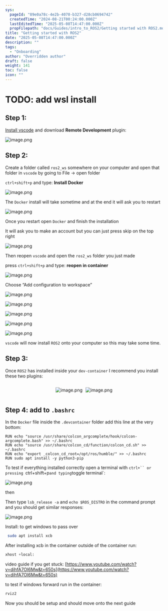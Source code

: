 ```yaml
---
sys:
  pageId: "89e0a78c-4e2b-4070-b327-d28cb0694742"
  createdTime: "2024-08-21T00:24:00.000Z"
  lastEditedTime: "2025-05-08T14:47:00.000Z"
  propFilepath: "docs/Guides/intro_to_ROS2/Getting started with ROS2.md"
title: "Getting started with ROS2"
date: "2025-05-08T14:47:00.000Z"
description: ""
tags:
  - "Onboarding"
author: "Overridden author"
draft: false
weight: 141
toc: false
icon: ""
---
```


# TODO: add wsl install

## Step 1:

[Install vscode](https://code.visualstudio.com/download) and download **Remote Development** plugin:

![image.png](https://prod-files-secure.s3.us-west-2.amazonaws.com/d518164a-d88e-44d1-a4ee-3adb3bd8bce0/efb52993-1881-4a40-b95e-6f020334f022/image.png?X-Amz-Algorithm=AWS4-HMAC-SHA256&X-Amz-Content-Sha256=UNSIGNED-PAYLOAD&X-Amz-Credential=ASIAZI2LB4667R6LDLIQ%2F20250509%2Fus-west-2%2Fs3%2Faws4_request&X-Amz-Date=20250509T190250Z&X-Amz-Expires=3600&X-Amz-Security-Token=IQoJb3JpZ2luX2VjEOn%2F%2F%2F%2F%2F%2F%2F%2F%2F%2FwEaCXVzLXdlc3QtMiJHMEUCIQCZXb3SZppnph2cYfff49UjzMcwMn0hLXivcvpNysgr7AIgePIWtW8bXmmnl4Evl23%2BRd099zSDBX00be%2FL6Ao%2FNe0qiAQIkv%2F%2F%2F%2F%2F%2F%2F%2F%2F%2FARAAGgw2Mzc0MjMxODM4MDUiDFP7wrFS49lp0BDg8ircA%2BONdrdcOoHstzeNB0mqtyhoaboLDFWFk%2FalMFyBxBXh7sJsekYmyFi7RykFizCmKgIFRKxyS3EOXGJ0y5VTDXzMLFHcs7Z8xTOcq3pneMzvd1kOyYkjjIM7aD5uwqmQYytkI2B40%2Fz5T8Gto7L80JVpRJCaos%2BMm%2Fxfq%2F43qqsjE%2BlXGyHZU6nQ8a7zFKkPUk1w6CVSMmHc7QJvuzcxL6hcMsXbrbwI2Ohv6lgpRzSe9NCzGpu%2BOyiBMJ6WHAjAMpM2elrEmG8%2BKWhTrBqoKEgO177Atgi9n6dpaCxnkGCsZfQwisWDHyfOjHGBe4xYOLsHxHzurVhenugJgfQCbdDMCfmCkqxtMxfRWSX9W5xeJkw%2Bl8Ch0ikSZe5TR2dVuRzWqUgjHmMoNchMMbNpJZZleABJsAYUEhlEayFCFuD%2F8HX8QW7OMc%2B%2BjX0p3vqNTqzDb2cQF5rPeI%2FRhaFrhi5PObFtUj%2FOpW49mDOYmcT2AHWt8uqn2cg8Gt8o5GJeaxxnRvf356PYp0Euwg1LVkmjKe%2Fl2Rx0U%2F37r96TCrQQleLUnADB9uPLXB%2FQScK0vKfRIMreayZ6FluKbaZCo5Wnxo1hweZ2RW6tFPeoTGT3qzFEW%2FNZkuB9K1gdMP7v%2BMAGOqUBgoqmXtjm2CdnGKrgyUrDnTN66hktNxs96bweGgo9b2%2FHrekNjO8kEOeSvv2XxvXUqodMoI%2BF1W0lC4KykSvsTIMNDQZa%2BtleBGx2vungBdT%2FJde1GBdzQ1V6X5CoCXJg8AfsV98YB5IVhFOj73hpcDxR%2FMmoihiBhjluftr5NXn7HdG5hq7nLscCt0DO6pQ8ziq1NvoBZXE2tokHvDy7JggKElte&X-Amz-Signature=0fad6e62004d755b61eea65c930e0866976c3c817c38616a9ee0df4b3c5cd2e6&X-Amz-SignedHeaders=host&x-id=GetObject)

## Step 2:

Create a folder called `ros2_ws` somewhere on your computer and open that folder in `vscode` by going to File → open folder 

`ctrl+shift+p` and type: **Install Docker**

![image.png](https://prod-files-secure.s3.us-west-2.amazonaws.com/d518164a-d88e-44d1-a4ee-3adb3bd8bce0/2269dc0e-1cd5-47ff-bceb-c04ad9b2eab0/image.png?X-Amz-Algorithm=AWS4-HMAC-SHA256&X-Amz-Content-Sha256=UNSIGNED-PAYLOAD&X-Amz-Credential=ASIAZI2LB4667R6LDLIQ%2F20250509%2Fus-west-2%2Fs3%2Faws4_request&X-Amz-Date=20250509T190250Z&X-Amz-Expires=3600&X-Amz-Security-Token=IQoJb3JpZ2luX2VjEOn%2F%2F%2F%2F%2F%2F%2F%2F%2F%2FwEaCXVzLXdlc3QtMiJHMEUCIQCZXb3SZppnph2cYfff49UjzMcwMn0hLXivcvpNysgr7AIgePIWtW8bXmmnl4Evl23%2BRd099zSDBX00be%2FL6Ao%2FNe0qiAQIkv%2F%2F%2F%2F%2F%2F%2F%2F%2F%2FARAAGgw2Mzc0MjMxODM4MDUiDFP7wrFS49lp0BDg8ircA%2BONdrdcOoHstzeNB0mqtyhoaboLDFWFk%2FalMFyBxBXh7sJsekYmyFi7RykFizCmKgIFRKxyS3EOXGJ0y5VTDXzMLFHcs7Z8xTOcq3pneMzvd1kOyYkjjIM7aD5uwqmQYytkI2B40%2Fz5T8Gto7L80JVpRJCaos%2BMm%2Fxfq%2F43qqsjE%2BlXGyHZU6nQ8a7zFKkPUk1w6CVSMmHc7QJvuzcxL6hcMsXbrbwI2Ohv6lgpRzSe9NCzGpu%2BOyiBMJ6WHAjAMpM2elrEmG8%2BKWhTrBqoKEgO177Atgi9n6dpaCxnkGCsZfQwisWDHyfOjHGBe4xYOLsHxHzurVhenugJgfQCbdDMCfmCkqxtMxfRWSX9W5xeJkw%2Bl8Ch0ikSZe5TR2dVuRzWqUgjHmMoNchMMbNpJZZleABJsAYUEhlEayFCFuD%2F8HX8QW7OMc%2B%2BjX0p3vqNTqzDb2cQF5rPeI%2FRhaFrhi5PObFtUj%2FOpW49mDOYmcT2AHWt8uqn2cg8Gt8o5GJeaxxnRvf356PYp0Euwg1LVkmjKe%2Fl2Rx0U%2F37r96TCrQQleLUnADB9uPLXB%2FQScK0vKfRIMreayZ6FluKbaZCo5Wnxo1hweZ2RW6tFPeoTGT3qzFEW%2FNZkuB9K1gdMP7v%2BMAGOqUBgoqmXtjm2CdnGKrgyUrDnTN66hktNxs96bweGgo9b2%2FHrekNjO8kEOeSvv2XxvXUqodMoI%2BF1W0lC4KykSvsTIMNDQZa%2BtleBGx2vungBdT%2FJde1GBdzQ1V6X5CoCXJg8AfsV98YB5IVhFOj73hpcDxR%2FMmoihiBhjluftr5NXn7HdG5hq7nLscCt0DO6pQ8ziq1NvoBZXE2tokHvDy7JggKElte&X-Amz-Signature=c1f2fd46eb41bb5a42533c377921357c187e7078ee3284d6559ff6487d115c8e&X-Amz-SignedHeaders=host&x-id=GetObject)

The `Docker` install will take sometime and at the end it will ask you to restart

![image.png](https://prod-files-secure.s3.us-west-2.amazonaws.com/d518164a-d88e-44d1-a4ee-3adb3bd8bce0/ed233f78-be33-4b1f-b89c-9c346c0e961e/image.png?X-Amz-Algorithm=AWS4-HMAC-SHA256&X-Amz-Content-Sha256=UNSIGNED-PAYLOAD&X-Amz-Credential=ASIAZI2LB4667R6LDLIQ%2F20250509%2Fus-west-2%2Fs3%2Faws4_request&X-Amz-Date=20250509T190250Z&X-Amz-Expires=3600&X-Amz-Security-Token=IQoJb3JpZ2luX2VjEOn%2F%2F%2F%2F%2F%2F%2F%2F%2F%2FwEaCXVzLXdlc3QtMiJHMEUCIQCZXb3SZppnph2cYfff49UjzMcwMn0hLXivcvpNysgr7AIgePIWtW8bXmmnl4Evl23%2BRd099zSDBX00be%2FL6Ao%2FNe0qiAQIkv%2F%2F%2F%2F%2F%2F%2F%2F%2F%2FARAAGgw2Mzc0MjMxODM4MDUiDFP7wrFS49lp0BDg8ircA%2BONdrdcOoHstzeNB0mqtyhoaboLDFWFk%2FalMFyBxBXh7sJsekYmyFi7RykFizCmKgIFRKxyS3EOXGJ0y5VTDXzMLFHcs7Z8xTOcq3pneMzvd1kOyYkjjIM7aD5uwqmQYytkI2B40%2Fz5T8Gto7L80JVpRJCaos%2BMm%2Fxfq%2F43qqsjE%2BlXGyHZU6nQ8a7zFKkPUk1w6CVSMmHc7QJvuzcxL6hcMsXbrbwI2Ohv6lgpRzSe9NCzGpu%2BOyiBMJ6WHAjAMpM2elrEmG8%2BKWhTrBqoKEgO177Atgi9n6dpaCxnkGCsZfQwisWDHyfOjHGBe4xYOLsHxHzurVhenugJgfQCbdDMCfmCkqxtMxfRWSX9W5xeJkw%2Bl8Ch0ikSZe5TR2dVuRzWqUgjHmMoNchMMbNpJZZleABJsAYUEhlEayFCFuD%2F8HX8QW7OMc%2B%2BjX0p3vqNTqzDb2cQF5rPeI%2FRhaFrhi5PObFtUj%2FOpW49mDOYmcT2AHWt8uqn2cg8Gt8o5GJeaxxnRvf356PYp0Euwg1LVkmjKe%2Fl2Rx0U%2F37r96TCrQQleLUnADB9uPLXB%2FQScK0vKfRIMreayZ6FluKbaZCo5Wnxo1hweZ2RW6tFPeoTGT3qzFEW%2FNZkuB9K1gdMP7v%2BMAGOqUBgoqmXtjm2CdnGKrgyUrDnTN66hktNxs96bweGgo9b2%2FHrekNjO8kEOeSvv2XxvXUqodMoI%2BF1W0lC4KykSvsTIMNDQZa%2BtleBGx2vungBdT%2FJde1GBdzQ1V6X5CoCXJg8AfsV98YB5IVhFOj73hpcDxR%2FMmoihiBhjluftr5NXn7HdG5hq7nLscCt0DO6pQ8ziq1NvoBZXE2tokHvDy7JggKElte&X-Amz-Signature=a6e31d74951f85316735099fb16feb73192c737e82790cec83a8b66ec4c7372f&X-Amz-SignedHeaders=host&x-id=GetObject)

Once you restart open `Docker` and finish the installation

It will ask you to make an account but you can just press skip on the top right

![image.png](https://prod-files-secure.s3.us-west-2.amazonaws.com/d518164a-d88e-44d1-a4ee-3adb3bd8bce0/21010ad9-1659-4fd9-9f59-9932a09b2a3d/image.png?X-Amz-Algorithm=AWS4-HMAC-SHA256&X-Amz-Content-Sha256=UNSIGNED-PAYLOAD&X-Amz-Credential=ASIAZI2LB4667R6LDLIQ%2F20250509%2Fus-west-2%2Fs3%2Faws4_request&X-Amz-Date=20250509T190250Z&X-Amz-Expires=3600&X-Amz-Security-Token=IQoJb3JpZ2luX2VjEOn%2F%2F%2F%2F%2F%2F%2F%2F%2F%2FwEaCXVzLXdlc3QtMiJHMEUCIQCZXb3SZppnph2cYfff49UjzMcwMn0hLXivcvpNysgr7AIgePIWtW8bXmmnl4Evl23%2BRd099zSDBX00be%2FL6Ao%2FNe0qiAQIkv%2F%2F%2F%2F%2F%2F%2F%2F%2F%2FARAAGgw2Mzc0MjMxODM4MDUiDFP7wrFS49lp0BDg8ircA%2BONdrdcOoHstzeNB0mqtyhoaboLDFWFk%2FalMFyBxBXh7sJsekYmyFi7RykFizCmKgIFRKxyS3EOXGJ0y5VTDXzMLFHcs7Z8xTOcq3pneMzvd1kOyYkjjIM7aD5uwqmQYytkI2B40%2Fz5T8Gto7L80JVpRJCaos%2BMm%2Fxfq%2F43qqsjE%2BlXGyHZU6nQ8a7zFKkPUk1w6CVSMmHc7QJvuzcxL6hcMsXbrbwI2Ohv6lgpRzSe9NCzGpu%2BOyiBMJ6WHAjAMpM2elrEmG8%2BKWhTrBqoKEgO177Atgi9n6dpaCxnkGCsZfQwisWDHyfOjHGBe4xYOLsHxHzurVhenugJgfQCbdDMCfmCkqxtMxfRWSX9W5xeJkw%2Bl8Ch0ikSZe5TR2dVuRzWqUgjHmMoNchMMbNpJZZleABJsAYUEhlEayFCFuD%2F8HX8QW7OMc%2B%2BjX0p3vqNTqzDb2cQF5rPeI%2FRhaFrhi5PObFtUj%2FOpW49mDOYmcT2AHWt8uqn2cg8Gt8o5GJeaxxnRvf356PYp0Euwg1LVkmjKe%2Fl2Rx0U%2F37r96TCrQQleLUnADB9uPLXB%2FQScK0vKfRIMreayZ6FluKbaZCo5Wnxo1hweZ2RW6tFPeoTGT3qzFEW%2FNZkuB9K1gdMP7v%2BMAGOqUBgoqmXtjm2CdnGKrgyUrDnTN66hktNxs96bweGgo9b2%2FHrekNjO8kEOeSvv2XxvXUqodMoI%2BF1W0lC4KykSvsTIMNDQZa%2BtleBGx2vungBdT%2FJde1GBdzQ1V6X5CoCXJg8AfsV98YB5IVhFOj73hpcDxR%2FMmoihiBhjluftr5NXn7HdG5hq7nLscCt0DO6pQ8ziq1NvoBZXE2tokHvDy7JggKElte&X-Amz-Signature=d0fad9616e3b5210fed3a7e76642e9954a4cd0b4e72b781a07d31938e0e346a9&X-Amz-SignedHeaders=host&x-id=GetObject)

Then reopen `vscode` and open the `ros2_ws` folder you just made

press `ctrl+shift+p` and type: **reopen in container**

![image.png](https://prod-files-secure.s3.us-west-2.amazonaws.com/d518164a-d88e-44d1-a4ee-3adb3bd8bce0/4e93b8c2-41ad-488c-8095-c74205196118/image.png?X-Amz-Algorithm=AWS4-HMAC-SHA256&X-Amz-Content-Sha256=UNSIGNED-PAYLOAD&X-Amz-Credential=ASIAZI2LB4667R6LDLIQ%2F20250509%2Fus-west-2%2Fs3%2Faws4_request&X-Amz-Date=20250509T190250Z&X-Amz-Expires=3600&X-Amz-Security-Token=IQoJb3JpZ2luX2VjEOn%2F%2F%2F%2F%2F%2F%2F%2F%2F%2FwEaCXVzLXdlc3QtMiJHMEUCIQCZXb3SZppnph2cYfff49UjzMcwMn0hLXivcvpNysgr7AIgePIWtW8bXmmnl4Evl23%2BRd099zSDBX00be%2FL6Ao%2FNe0qiAQIkv%2F%2F%2F%2F%2F%2F%2F%2F%2F%2FARAAGgw2Mzc0MjMxODM4MDUiDFP7wrFS49lp0BDg8ircA%2BONdrdcOoHstzeNB0mqtyhoaboLDFWFk%2FalMFyBxBXh7sJsekYmyFi7RykFizCmKgIFRKxyS3EOXGJ0y5VTDXzMLFHcs7Z8xTOcq3pneMzvd1kOyYkjjIM7aD5uwqmQYytkI2B40%2Fz5T8Gto7L80JVpRJCaos%2BMm%2Fxfq%2F43qqsjE%2BlXGyHZU6nQ8a7zFKkPUk1w6CVSMmHc7QJvuzcxL6hcMsXbrbwI2Ohv6lgpRzSe9NCzGpu%2BOyiBMJ6WHAjAMpM2elrEmG8%2BKWhTrBqoKEgO177Atgi9n6dpaCxnkGCsZfQwisWDHyfOjHGBe4xYOLsHxHzurVhenugJgfQCbdDMCfmCkqxtMxfRWSX9W5xeJkw%2Bl8Ch0ikSZe5TR2dVuRzWqUgjHmMoNchMMbNpJZZleABJsAYUEhlEayFCFuD%2F8HX8QW7OMc%2B%2BjX0p3vqNTqzDb2cQF5rPeI%2FRhaFrhi5PObFtUj%2FOpW49mDOYmcT2AHWt8uqn2cg8Gt8o5GJeaxxnRvf356PYp0Euwg1LVkmjKe%2Fl2Rx0U%2F37r96TCrQQleLUnADB9uPLXB%2FQScK0vKfRIMreayZ6FluKbaZCo5Wnxo1hweZ2RW6tFPeoTGT3qzFEW%2FNZkuB9K1gdMP7v%2BMAGOqUBgoqmXtjm2CdnGKrgyUrDnTN66hktNxs96bweGgo9b2%2FHrekNjO8kEOeSvv2XxvXUqodMoI%2BF1W0lC4KykSvsTIMNDQZa%2BtleBGx2vungBdT%2FJde1GBdzQ1V6X5CoCXJg8AfsV98YB5IVhFOj73hpcDxR%2FMmoihiBhjluftr5NXn7HdG5hq7nLscCt0DO6pQ8ziq1NvoBZXE2tokHvDy7JggKElte&X-Amz-Signature=f39b7326c98b77e108715b7143f337e228bd9a05efeab71b4910ff136c56625b&X-Amz-SignedHeaders=host&x-id=GetObject)

Choose “Add configuration to workspace”

![image.png](https://prod-files-secure.s3.us-west-2.amazonaws.com/d518164a-d88e-44d1-a4ee-3adb3bd8bce0/9560b282-5060-4989-ba37-97e7b2c22476/image.png?X-Amz-Algorithm=AWS4-HMAC-SHA256&X-Amz-Content-Sha256=UNSIGNED-PAYLOAD&X-Amz-Credential=ASIAZI2LB4667R6LDLIQ%2F20250509%2Fus-west-2%2Fs3%2Faws4_request&X-Amz-Date=20250509T190250Z&X-Amz-Expires=3600&X-Amz-Security-Token=IQoJb3JpZ2luX2VjEOn%2F%2F%2F%2F%2F%2F%2F%2F%2F%2FwEaCXVzLXdlc3QtMiJHMEUCIQCZXb3SZppnph2cYfff49UjzMcwMn0hLXivcvpNysgr7AIgePIWtW8bXmmnl4Evl23%2BRd099zSDBX00be%2FL6Ao%2FNe0qiAQIkv%2F%2F%2F%2F%2F%2F%2F%2F%2F%2FARAAGgw2Mzc0MjMxODM4MDUiDFP7wrFS49lp0BDg8ircA%2BONdrdcOoHstzeNB0mqtyhoaboLDFWFk%2FalMFyBxBXh7sJsekYmyFi7RykFizCmKgIFRKxyS3EOXGJ0y5VTDXzMLFHcs7Z8xTOcq3pneMzvd1kOyYkjjIM7aD5uwqmQYytkI2B40%2Fz5T8Gto7L80JVpRJCaos%2BMm%2Fxfq%2F43qqsjE%2BlXGyHZU6nQ8a7zFKkPUk1w6CVSMmHc7QJvuzcxL6hcMsXbrbwI2Ohv6lgpRzSe9NCzGpu%2BOyiBMJ6WHAjAMpM2elrEmG8%2BKWhTrBqoKEgO177Atgi9n6dpaCxnkGCsZfQwisWDHyfOjHGBe4xYOLsHxHzurVhenugJgfQCbdDMCfmCkqxtMxfRWSX9W5xeJkw%2Bl8Ch0ikSZe5TR2dVuRzWqUgjHmMoNchMMbNpJZZleABJsAYUEhlEayFCFuD%2F8HX8QW7OMc%2B%2BjX0p3vqNTqzDb2cQF5rPeI%2FRhaFrhi5PObFtUj%2FOpW49mDOYmcT2AHWt8uqn2cg8Gt8o5GJeaxxnRvf356PYp0Euwg1LVkmjKe%2Fl2Rx0U%2F37r96TCrQQleLUnADB9uPLXB%2FQScK0vKfRIMreayZ6FluKbaZCo5Wnxo1hweZ2RW6tFPeoTGT3qzFEW%2FNZkuB9K1gdMP7v%2BMAGOqUBgoqmXtjm2CdnGKrgyUrDnTN66hktNxs96bweGgo9b2%2FHrekNjO8kEOeSvv2XxvXUqodMoI%2BF1W0lC4KykSvsTIMNDQZa%2BtleBGx2vungBdT%2FJde1GBdzQ1V6X5CoCXJg8AfsV98YB5IVhFOj73hpcDxR%2FMmoihiBhjluftr5NXn7HdG5hq7nLscCt0DO6pQ8ziq1NvoBZXE2tokHvDy7JggKElte&X-Amz-Signature=d0c030063438e9641f001cfc5cbfa8e8d90de670a619a3d308f9043c49b39332&X-Amz-SignedHeaders=host&x-id=GetObject)

![image.png](https://prod-files-secure.s3.us-west-2.amazonaws.com/d518164a-d88e-44d1-a4ee-3adb3bd8bce0/2ee63f81-886b-48e8-a553-dc6e5eac99e4/image.png?X-Amz-Algorithm=AWS4-HMAC-SHA256&X-Amz-Content-Sha256=UNSIGNED-PAYLOAD&X-Amz-Credential=ASIAZI2LB4667R6LDLIQ%2F20250509%2Fus-west-2%2Fs3%2Faws4_request&X-Amz-Date=20250509T190250Z&X-Amz-Expires=3600&X-Amz-Security-Token=IQoJb3JpZ2luX2VjEOn%2F%2F%2F%2F%2F%2F%2F%2F%2F%2FwEaCXVzLXdlc3QtMiJHMEUCIQCZXb3SZppnph2cYfff49UjzMcwMn0hLXivcvpNysgr7AIgePIWtW8bXmmnl4Evl23%2BRd099zSDBX00be%2FL6Ao%2FNe0qiAQIkv%2F%2F%2F%2F%2F%2F%2F%2F%2F%2FARAAGgw2Mzc0MjMxODM4MDUiDFP7wrFS49lp0BDg8ircA%2BONdrdcOoHstzeNB0mqtyhoaboLDFWFk%2FalMFyBxBXh7sJsekYmyFi7RykFizCmKgIFRKxyS3EOXGJ0y5VTDXzMLFHcs7Z8xTOcq3pneMzvd1kOyYkjjIM7aD5uwqmQYytkI2B40%2Fz5T8Gto7L80JVpRJCaos%2BMm%2Fxfq%2F43qqsjE%2BlXGyHZU6nQ8a7zFKkPUk1w6CVSMmHc7QJvuzcxL6hcMsXbrbwI2Ohv6lgpRzSe9NCzGpu%2BOyiBMJ6WHAjAMpM2elrEmG8%2BKWhTrBqoKEgO177Atgi9n6dpaCxnkGCsZfQwisWDHyfOjHGBe4xYOLsHxHzurVhenugJgfQCbdDMCfmCkqxtMxfRWSX9W5xeJkw%2Bl8Ch0ikSZe5TR2dVuRzWqUgjHmMoNchMMbNpJZZleABJsAYUEhlEayFCFuD%2F8HX8QW7OMc%2B%2BjX0p3vqNTqzDb2cQF5rPeI%2FRhaFrhi5PObFtUj%2FOpW49mDOYmcT2AHWt8uqn2cg8Gt8o5GJeaxxnRvf356PYp0Euwg1LVkmjKe%2Fl2Rx0U%2F37r96TCrQQleLUnADB9uPLXB%2FQScK0vKfRIMreayZ6FluKbaZCo5Wnxo1hweZ2RW6tFPeoTGT3qzFEW%2FNZkuB9K1gdMP7v%2BMAGOqUBgoqmXtjm2CdnGKrgyUrDnTN66hktNxs96bweGgo9b2%2FHrekNjO8kEOeSvv2XxvXUqodMoI%2BF1W0lC4KykSvsTIMNDQZa%2BtleBGx2vungBdT%2FJde1GBdzQ1V6X5CoCXJg8AfsV98YB5IVhFOj73hpcDxR%2FMmoihiBhjluftr5NXn7HdG5hq7nLscCt0DO6pQ8ziq1NvoBZXE2tokHvDy7JggKElte&X-Amz-Signature=02ee43147a0334da57cda6cdc885284ac3b78d26eccf9c2daeda70431493e666&X-Amz-SignedHeaders=host&x-id=GetObject)

![image.png](https://prod-files-secure.s3.us-west-2.amazonaws.com/d518164a-d88e-44d1-a4ee-3adb3bd8bce0/ae1580b2-b048-407e-aed9-b584224a7a04/image.png?X-Amz-Algorithm=AWS4-HMAC-SHA256&X-Amz-Content-Sha256=UNSIGNED-PAYLOAD&X-Amz-Credential=ASIAZI2LB4667R6LDLIQ%2F20250509%2Fus-west-2%2Fs3%2Faws4_request&X-Amz-Date=20250509T190250Z&X-Amz-Expires=3600&X-Amz-Security-Token=IQoJb3JpZ2luX2VjEOn%2F%2F%2F%2F%2F%2F%2F%2F%2F%2FwEaCXVzLXdlc3QtMiJHMEUCIQCZXb3SZppnph2cYfff49UjzMcwMn0hLXivcvpNysgr7AIgePIWtW8bXmmnl4Evl23%2BRd099zSDBX00be%2FL6Ao%2FNe0qiAQIkv%2F%2F%2F%2F%2F%2F%2F%2F%2F%2FARAAGgw2Mzc0MjMxODM4MDUiDFP7wrFS49lp0BDg8ircA%2BONdrdcOoHstzeNB0mqtyhoaboLDFWFk%2FalMFyBxBXh7sJsekYmyFi7RykFizCmKgIFRKxyS3EOXGJ0y5VTDXzMLFHcs7Z8xTOcq3pneMzvd1kOyYkjjIM7aD5uwqmQYytkI2B40%2Fz5T8Gto7L80JVpRJCaos%2BMm%2Fxfq%2F43qqsjE%2BlXGyHZU6nQ8a7zFKkPUk1w6CVSMmHc7QJvuzcxL6hcMsXbrbwI2Ohv6lgpRzSe9NCzGpu%2BOyiBMJ6WHAjAMpM2elrEmG8%2BKWhTrBqoKEgO177Atgi9n6dpaCxnkGCsZfQwisWDHyfOjHGBe4xYOLsHxHzurVhenugJgfQCbdDMCfmCkqxtMxfRWSX9W5xeJkw%2Bl8Ch0ikSZe5TR2dVuRzWqUgjHmMoNchMMbNpJZZleABJsAYUEhlEayFCFuD%2F8HX8QW7OMc%2B%2BjX0p3vqNTqzDb2cQF5rPeI%2FRhaFrhi5PObFtUj%2FOpW49mDOYmcT2AHWt8uqn2cg8Gt8o5GJeaxxnRvf356PYp0Euwg1LVkmjKe%2Fl2Rx0U%2F37r96TCrQQleLUnADB9uPLXB%2FQScK0vKfRIMreayZ6FluKbaZCo5Wnxo1hweZ2RW6tFPeoTGT3qzFEW%2FNZkuB9K1gdMP7v%2BMAGOqUBgoqmXtjm2CdnGKrgyUrDnTN66hktNxs96bweGgo9b2%2FHrekNjO8kEOeSvv2XxvXUqodMoI%2BF1W0lC4KykSvsTIMNDQZa%2BtleBGx2vungBdT%2FJde1GBdzQ1V6X5CoCXJg8AfsV98YB5IVhFOj73hpcDxR%2FMmoihiBhjluftr5NXn7HdG5hq7nLscCt0DO6pQ8ziq1NvoBZXE2tokHvDy7JggKElte&X-Amz-Signature=9945b774f5cf2beea50e395bfe3309a41d8b8c2cca96c2e823425277df3506c8&X-Amz-SignedHeaders=host&x-id=GetObject)

![image.png](https://prod-files-secure.s3.us-west-2.amazonaws.com/d518164a-d88e-44d1-a4ee-3adb3bd8bce0/53255b28-f75e-430f-b9e3-c0ac8577e42b/image.png?X-Amz-Algorithm=AWS4-HMAC-SHA256&X-Amz-Content-Sha256=UNSIGNED-PAYLOAD&X-Amz-Credential=ASIAZI2LB4667R6LDLIQ%2F20250509%2Fus-west-2%2Fs3%2Faws4_request&X-Amz-Date=20250509T190250Z&X-Amz-Expires=3600&X-Amz-Security-Token=IQoJb3JpZ2luX2VjEOn%2F%2F%2F%2F%2F%2F%2F%2F%2F%2FwEaCXVzLXdlc3QtMiJHMEUCIQCZXb3SZppnph2cYfff49UjzMcwMn0hLXivcvpNysgr7AIgePIWtW8bXmmnl4Evl23%2BRd099zSDBX00be%2FL6Ao%2FNe0qiAQIkv%2F%2F%2F%2F%2F%2F%2F%2F%2F%2FARAAGgw2Mzc0MjMxODM4MDUiDFP7wrFS49lp0BDg8ircA%2BONdrdcOoHstzeNB0mqtyhoaboLDFWFk%2FalMFyBxBXh7sJsekYmyFi7RykFizCmKgIFRKxyS3EOXGJ0y5VTDXzMLFHcs7Z8xTOcq3pneMzvd1kOyYkjjIM7aD5uwqmQYytkI2B40%2Fz5T8Gto7L80JVpRJCaos%2BMm%2Fxfq%2F43qqsjE%2BlXGyHZU6nQ8a7zFKkPUk1w6CVSMmHc7QJvuzcxL6hcMsXbrbwI2Ohv6lgpRzSe9NCzGpu%2BOyiBMJ6WHAjAMpM2elrEmG8%2BKWhTrBqoKEgO177Atgi9n6dpaCxnkGCsZfQwisWDHyfOjHGBe4xYOLsHxHzurVhenugJgfQCbdDMCfmCkqxtMxfRWSX9W5xeJkw%2Bl8Ch0ikSZe5TR2dVuRzWqUgjHmMoNchMMbNpJZZleABJsAYUEhlEayFCFuD%2F8HX8QW7OMc%2B%2BjX0p3vqNTqzDb2cQF5rPeI%2FRhaFrhi5PObFtUj%2FOpW49mDOYmcT2AHWt8uqn2cg8Gt8o5GJeaxxnRvf356PYp0Euwg1LVkmjKe%2Fl2Rx0U%2F37r96TCrQQleLUnADB9uPLXB%2FQScK0vKfRIMreayZ6FluKbaZCo5Wnxo1hweZ2RW6tFPeoTGT3qzFEW%2FNZkuB9K1gdMP7v%2BMAGOqUBgoqmXtjm2CdnGKrgyUrDnTN66hktNxs96bweGgo9b2%2FHrekNjO8kEOeSvv2XxvXUqodMoI%2BF1W0lC4KykSvsTIMNDQZa%2BtleBGx2vungBdT%2FJde1GBdzQ1V6X5CoCXJg8AfsV98YB5IVhFOj73hpcDxR%2FMmoihiBhjluftr5NXn7HdG5hq7nLscCt0DO6pQ8ziq1NvoBZXE2tokHvDy7JggKElte&X-Amz-Signature=f3cd3b6ba9b75903ae16af6c76c0bd3c8b9cebc8dbc898402c9a711925d815c0&X-Amz-SignedHeaders=host&x-id=GetObject)

![image.png](https://prod-files-secure.s3.us-west-2.amazonaws.com/d518164a-d88e-44d1-a4ee-3adb3bd8bce0/7c562767-5af9-4ffb-97d1-327bcdf4ee00/image.png?X-Amz-Algorithm=AWS4-HMAC-SHA256&X-Amz-Content-Sha256=UNSIGNED-PAYLOAD&X-Amz-Credential=ASIAZI2LB4667R6LDLIQ%2F20250509%2Fus-west-2%2Fs3%2Faws4_request&X-Amz-Date=20250509T190250Z&X-Amz-Expires=3600&X-Amz-Security-Token=IQoJb3JpZ2luX2VjEOn%2F%2F%2F%2F%2F%2F%2F%2F%2F%2FwEaCXVzLXdlc3QtMiJHMEUCIQCZXb3SZppnph2cYfff49UjzMcwMn0hLXivcvpNysgr7AIgePIWtW8bXmmnl4Evl23%2BRd099zSDBX00be%2FL6Ao%2FNe0qiAQIkv%2F%2F%2F%2F%2F%2F%2F%2F%2F%2FARAAGgw2Mzc0MjMxODM4MDUiDFP7wrFS49lp0BDg8ircA%2BONdrdcOoHstzeNB0mqtyhoaboLDFWFk%2FalMFyBxBXh7sJsekYmyFi7RykFizCmKgIFRKxyS3EOXGJ0y5VTDXzMLFHcs7Z8xTOcq3pneMzvd1kOyYkjjIM7aD5uwqmQYytkI2B40%2Fz5T8Gto7L80JVpRJCaos%2BMm%2Fxfq%2F43qqsjE%2BlXGyHZU6nQ8a7zFKkPUk1w6CVSMmHc7QJvuzcxL6hcMsXbrbwI2Ohv6lgpRzSe9NCzGpu%2BOyiBMJ6WHAjAMpM2elrEmG8%2BKWhTrBqoKEgO177Atgi9n6dpaCxnkGCsZfQwisWDHyfOjHGBe4xYOLsHxHzurVhenugJgfQCbdDMCfmCkqxtMxfRWSX9W5xeJkw%2Bl8Ch0ikSZe5TR2dVuRzWqUgjHmMoNchMMbNpJZZleABJsAYUEhlEayFCFuD%2F8HX8QW7OMc%2B%2BjX0p3vqNTqzDb2cQF5rPeI%2FRhaFrhi5PObFtUj%2FOpW49mDOYmcT2AHWt8uqn2cg8Gt8o5GJeaxxnRvf356PYp0Euwg1LVkmjKe%2Fl2Rx0U%2F37r96TCrQQleLUnADB9uPLXB%2FQScK0vKfRIMreayZ6FluKbaZCo5Wnxo1hweZ2RW6tFPeoTGT3qzFEW%2FNZkuB9K1gdMP7v%2BMAGOqUBgoqmXtjm2CdnGKrgyUrDnTN66hktNxs96bweGgo9b2%2FHrekNjO8kEOeSvv2XxvXUqodMoI%2BF1W0lC4KykSvsTIMNDQZa%2BtleBGx2vungBdT%2FJde1GBdzQ1V6X5CoCXJg8AfsV98YB5IVhFOj73hpcDxR%2FMmoihiBhjluftr5NXn7HdG5hq7nLscCt0DO6pQ8ziq1NvoBZXE2tokHvDy7JggKElte&X-Amz-Signature=6c14e28bef143527cd6600ffed76c6eb05d61e5256b97a68aefa7a4df545ea03&X-Amz-SignedHeaders=host&x-id=GetObject)

`vscode` will now install `ROS2` onto your computer so this may take some time.

## Step 3:

Once `ROS2` has installed inside your `dev-container` I recommend you install these two plugins:

<div style="display: flex;flex-direction: row; column-gap:10px; max-width: 630px;justify-content: center;">
<div>

![image.png](https://prod-files-secure.s3.us-west-2.amazonaws.com/d518164a-d88e-44d1-a4ee-3adb3bd8bce0/3fc3d550-5a54-4ba1-ba6b-faa01cdb7369/image.png?X-Amz-Algorithm=AWS4-HMAC-SHA256&X-Amz-Content-Sha256=UNSIGNED-PAYLOAD&X-Amz-Credential=ASIAZI2LB466ZMMOXXFE%2F20250509%2Fus-west-2%2Fs3%2Faws4_request&X-Amz-Date=20250509T190252Z&X-Amz-Expires=3600&X-Amz-Security-Token=IQoJb3JpZ2luX2VjEOn%2F%2F%2F%2F%2F%2F%2F%2F%2F%2FwEaCXVzLXdlc3QtMiJHMEUCIQDuS8gwncZsIrGfUPbe8Q4v8HkrCpSw%2FkJ8skw0OyCPpQIgHCRzSzaow0E7LuDDqNvJDjc9R4KEOF2nagUrPrBLcUkqiAQIkv%2F%2F%2F%2F%2F%2F%2F%2F%2F%2FARAAGgw2Mzc0MjMxODM4MDUiDC2mNq%2BdxkADpeEI%2FCrcA17OKBz0wp8wXKy3Beht0Vk%2BhSkfEl%2Bjz%2FoN%2BlTXw7nLb326I5DsVOJS8XhSUgpgHGZEz50nqvZfqNfERO7CCjQDFv5tAj%2FkjRBcWVKN9q5dt%2FB3YK9im8r68ZcezXbtBHmDlowXD6W9xuUb29KiZD71XdBdHVG91Ac4oH9wu1aFNqr%2FktCn%2BQeMUl7GISoGG2%2Fqq7goeltffHt9FA2PUuF4DTXL4eTLvnBUa3xq9o9dbwbvUg6shRylV5XkL5MHbSBAdUGOrywW3tlgwy2ztgXYrGzE1%2Bq6m7ECmxPoa0CtEjV04ON6ue3SbHlwoQzXHnfcYj2y4EwcYL5tlzXnOMgmf5TZNSeiCtmDv%2B%2Ba8nNdIiEG2P%2Fi%2BqIhHOAoDcvqS8voANd80HsOmbVG7SgEtgC%2Bpz16k6Ffd7ECoWtlWEkm7%2BKqgUDgSgvOnDV%2B8dDJ5PpG%2FmFgDZunnv2u0jcBGTeiGjDZ%2FiRzxF7fsf%2BGj500WWeZTkxa%2B0%2BJV0YQtnVm3%2FGm6c8xbnNhE3Vsm3ljimqgZ%2FfAX8A0nrPBtO8GTJ7L91H5KXR9kP6TbBxrMZ%2FUG9%2FcKwtEVEN%2BA%2B6knqdsHYBTpNqBJ81%2F2fURG1CBVtGRyTVF4wdxHG2f8aNzMI3w%2BMAGOqUB5vN0vWGB9UurNRdDhQzarwgKf045eq3%2BD7VdvGVlxWmUhvKphV5RoLmtnszWOuZZy4Aexr6gRdHVVrpVlqp8MvYU7ZbhT8ny20DANLiUJTuMdOauTdlhPEjzEUoU1edyGGjNhIWG2AZSf5OYO9tA6deiSy9jVyElShL0Torv8hFvp8SuLY8V0AKKZpPGI1SWcPe6vS29GsoiFD8gT0iAd%2BHIsOBm&X-Amz-Signature=1bbb7dc037120f447ddad5eef3028081138f97b9a67fb296597d6a3f3947c916&X-Amz-SignedHeaders=host&x-id=GetObject)

</div>
<div>

![image.png](https://prod-files-secure.s3.us-west-2.amazonaws.com/d518164a-d88e-44d1-a4ee-3adb3bd8bce0/d994cc66-13c2-4093-a5a3-f84cf4601a82/image.png?X-Amz-Algorithm=AWS4-HMAC-SHA256&X-Amz-Content-Sha256=UNSIGNED-PAYLOAD&X-Amz-Credential=ASIAZI2LB4665OT3H5EU%2F20250509%2Fus-west-2%2Fs3%2Faws4_request&X-Amz-Date=20250509T190252Z&X-Amz-Expires=3600&X-Amz-Security-Token=IQoJb3JpZ2luX2VjEOn%2F%2F%2F%2F%2F%2F%2F%2F%2F%2FwEaCXVzLXdlc3QtMiJIMEYCIQD6lf0Oup2Dzr3kszHomqygW5F0zt1fch%2B%2By5EAlk7o3wIhAMRoTh8eSzcmGWLmR25pd3yCiOMGpcTyBU9MJ%2FoFIXjDKogECJL%2F%2F%2F%2F%2F%2F%2F%2F%2F%2FwEQABoMNjM3NDIzMTgzODA1IgwwejieR0uRFyQe9pkq3APqH8TlHFS%2BxY7wFeVf0MLePT15B9%2BJUl4ctriLvQOfIlitAY3s46Q05BfEakCJSTyQsI3FPT7z44fZkJ7Uz4WG2T0mmfIKhM8bPf2vnyhO1TmqJ%2BsAIR%2FMF7pipWurdD8bvkNioNbFcmK67qWbvA3rQmE0MESEvVr3Px51e6%2FXrLPLEAZZXg%2B64yknHF%2B7jdSONt%2FGd5eOlIufUTWr%2FAUfEt30lYidGCKxKxAl%2Ff5rcJ3doMwMGkdjMrCoclb2UhqFaQjPhwM0E%2BTvK89p55GjdESryVerOpV5LtV%2FsRhS7lvFME9doRo74RlijLDHal2zloNkjRi7BaJWJ%2BYV8RsQVl0%2BF5Ez1A6cMCvU4sUkJ2yZ%2FMQ1Nkir9D53jZkKltGWI9VnCZw96jdPcAfLasTpMrSFh0MPljiwqJnxcBtDrtm7krB0vbhlVHfF1CEzY80C05rddkMjLA0Mt1L5pR5TYIej%2Bzm7v7fyoGbWD6uLqu3Ih8Yhw%2BFwPIQgMDYGwKKk55Qpj9071u3psVZosiY98pbv0uq4TamvGjKxsubNjLlo6DfVKtnYW8V3YAMMN1ZUsS9UmRDRX9LlBa6HsJDlJPSsRy75cEiVtQ04VOG1fn9uGYSRtzaSMiNhXDCW8PjABjqkAaoo8n4AsdmG91rqkVhT6hdPiiiLshT8j%2Fco2Zkkwp3%2Btj0BXkKGYvft3%2FFdiiBIAh7GvUmXK2TJIVaZpnA8%2FzTFa1sDbjyp7JsPmta7nl9IplUuD3soXu5hJH%2FIuxK4uxgMjrWj%2BteWRZD8uAo4kY1%2ByHqWtCSWiLO6J4wfBMvf9FwsXPjlk462uDJ8p%2FfJ0Ny%2FTCWtkNHrN5x6N2zzs7munapt&X-Amz-Signature=41dc66652e93b2259ef83e75a26bcb3b5285dfddce9768081153ca6f52d0a206&X-Amz-SignedHeaders=host&x-id=GetObject)

</div>
</div>

## Step 4: add to `.bashrc`

In the `Docker` file inside the `.devcontainer` folder add this line at the very bottom: 

```docker
RUN echo "source /usr/share/colcon_argcomplete/hook/colcon-argcomplete.bash" >> ~/.bashrc
RUN echo "source /usr/share/colcon_cd/function/colcon_cd.sh" >> ~/.bashrc
RUN echo "export _colcon_cd_root=/opt/ros/humble/" >> ~/.bashrc
RUN sudo apt install -y python3-pip 
```

To test if everything installed correctly open a terminal with `ctrl+`` or pressing `ctrl+shift+p` and typing `toggle terminal`:

![image.png](https://prod-files-secure.s3.us-west-2.amazonaws.com/d518164a-d88e-44d1-a4ee-3adb3bd8bce0/6a4943d8-b04e-4c02-9a58-775f3384d1a5/image.png?X-Amz-Algorithm=AWS4-HMAC-SHA256&X-Amz-Content-Sha256=UNSIGNED-PAYLOAD&X-Amz-Credential=ASIAZI2LB4667R6LDLIQ%2F20250509%2Fus-west-2%2Fs3%2Faws4_request&X-Amz-Date=20250509T190250Z&X-Amz-Expires=3600&X-Amz-Security-Token=IQoJb3JpZ2luX2VjEOn%2F%2F%2F%2F%2F%2F%2F%2F%2F%2FwEaCXVzLXdlc3QtMiJHMEUCIQCZXb3SZppnph2cYfff49UjzMcwMn0hLXivcvpNysgr7AIgePIWtW8bXmmnl4Evl23%2BRd099zSDBX00be%2FL6Ao%2FNe0qiAQIkv%2F%2F%2F%2F%2F%2F%2F%2F%2F%2FARAAGgw2Mzc0MjMxODM4MDUiDFP7wrFS49lp0BDg8ircA%2BONdrdcOoHstzeNB0mqtyhoaboLDFWFk%2FalMFyBxBXh7sJsekYmyFi7RykFizCmKgIFRKxyS3EOXGJ0y5VTDXzMLFHcs7Z8xTOcq3pneMzvd1kOyYkjjIM7aD5uwqmQYytkI2B40%2Fz5T8Gto7L80JVpRJCaos%2BMm%2Fxfq%2F43qqsjE%2BlXGyHZU6nQ8a7zFKkPUk1w6CVSMmHc7QJvuzcxL6hcMsXbrbwI2Ohv6lgpRzSe9NCzGpu%2BOyiBMJ6WHAjAMpM2elrEmG8%2BKWhTrBqoKEgO177Atgi9n6dpaCxnkGCsZfQwisWDHyfOjHGBe4xYOLsHxHzurVhenugJgfQCbdDMCfmCkqxtMxfRWSX9W5xeJkw%2Bl8Ch0ikSZe5TR2dVuRzWqUgjHmMoNchMMbNpJZZleABJsAYUEhlEayFCFuD%2F8HX8QW7OMc%2B%2BjX0p3vqNTqzDb2cQF5rPeI%2FRhaFrhi5PObFtUj%2FOpW49mDOYmcT2AHWt8uqn2cg8Gt8o5GJeaxxnRvf356PYp0Euwg1LVkmjKe%2Fl2Rx0U%2F37r96TCrQQleLUnADB9uPLXB%2FQScK0vKfRIMreayZ6FluKbaZCo5Wnxo1hweZ2RW6tFPeoTGT3qzFEW%2FNZkuB9K1gdMP7v%2BMAGOqUBgoqmXtjm2CdnGKrgyUrDnTN66hktNxs96bweGgo9b2%2FHrekNjO8kEOeSvv2XxvXUqodMoI%2BF1W0lC4KykSvsTIMNDQZa%2BtleBGx2vungBdT%2FJde1GBdzQ1V6X5CoCXJg8AfsV98YB5IVhFOj73hpcDxR%2FMmoihiBhjluftr5NXn7HdG5hq7nLscCt0DO6pQ8ziq1NvoBZXE2tokHvDy7JggKElte&X-Amz-Signature=d209569f45a94002bb2b23b21c996383f9080af794f0265bf884b0381582dc54&X-Amz-SignedHeaders=host&x-id=GetObject)

then 

Then type `lsb_release -a` and `echo $ROS_DISTRO` in the command prompt and you should get similar responses:

![image.png](https://prod-files-secure.s3.us-west-2.amazonaws.com/d518164a-d88e-44d1-a4ee-3adb3bd8bce0/3e635dec-a805-4e85-8b9e-d000e5b71a4e/image.png?X-Amz-Algorithm=AWS4-HMAC-SHA256&X-Amz-Content-Sha256=UNSIGNED-PAYLOAD&X-Amz-Credential=ASIAZI2LB4667R6LDLIQ%2F20250509%2Fus-west-2%2Fs3%2Faws4_request&X-Amz-Date=20250509T190250Z&X-Amz-Expires=3600&X-Amz-Security-Token=IQoJb3JpZ2luX2VjEOn%2F%2F%2F%2F%2F%2F%2F%2F%2F%2FwEaCXVzLXdlc3QtMiJHMEUCIQCZXb3SZppnph2cYfff49UjzMcwMn0hLXivcvpNysgr7AIgePIWtW8bXmmnl4Evl23%2BRd099zSDBX00be%2FL6Ao%2FNe0qiAQIkv%2F%2F%2F%2F%2F%2F%2F%2F%2F%2FARAAGgw2Mzc0MjMxODM4MDUiDFP7wrFS49lp0BDg8ircA%2BONdrdcOoHstzeNB0mqtyhoaboLDFWFk%2FalMFyBxBXh7sJsekYmyFi7RykFizCmKgIFRKxyS3EOXGJ0y5VTDXzMLFHcs7Z8xTOcq3pneMzvd1kOyYkjjIM7aD5uwqmQYytkI2B40%2Fz5T8Gto7L80JVpRJCaos%2BMm%2Fxfq%2F43qqsjE%2BlXGyHZU6nQ8a7zFKkPUk1w6CVSMmHc7QJvuzcxL6hcMsXbrbwI2Ohv6lgpRzSe9NCzGpu%2BOyiBMJ6WHAjAMpM2elrEmG8%2BKWhTrBqoKEgO177Atgi9n6dpaCxnkGCsZfQwisWDHyfOjHGBe4xYOLsHxHzurVhenugJgfQCbdDMCfmCkqxtMxfRWSX9W5xeJkw%2Bl8Ch0ikSZe5TR2dVuRzWqUgjHmMoNchMMbNpJZZleABJsAYUEhlEayFCFuD%2F8HX8QW7OMc%2B%2BjX0p3vqNTqzDb2cQF5rPeI%2FRhaFrhi5PObFtUj%2FOpW49mDOYmcT2AHWt8uqn2cg8Gt8o5GJeaxxnRvf356PYp0Euwg1LVkmjKe%2Fl2Rx0U%2F37r96TCrQQleLUnADB9uPLXB%2FQScK0vKfRIMreayZ6FluKbaZCo5Wnxo1hweZ2RW6tFPeoTGT3qzFEW%2FNZkuB9K1gdMP7v%2BMAGOqUBgoqmXtjm2CdnGKrgyUrDnTN66hktNxs96bweGgo9b2%2FHrekNjO8kEOeSvv2XxvXUqodMoI%2BF1W0lC4KykSvsTIMNDQZa%2BtleBGx2vungBdT%2FJde1GBdzQ1V6X5CoCXJg8AfsV98YB5IVhFOj73hpcDxR%2FMmoihiBhjluftr5NXn7HdG5hq7nLscCt0DO6pQ8ziq1NvoBZXE2tokHvDy7JggKElte&X-Amz-Signature=e7ef1fc93fe398c8479b28345ee107e24a53a0c19a6b2563150db816cb62ecb6&X-Amz-SignedHeaders=host&x-id=GetObject)

Install:  to get windows to pass over

```bash
 sudo apt install xcb
```

After installing xcb in the container outside of the container run:

```python
xhost +local:
```

video guide if you get stuck: [https://www.youtube.com/watch?v=dihfA7Ol6Mw&t=650s](https://www.youtube.com/watch?v=dihfA7Ol6Mw&t=650s)

to test if windows forward run in the container:

```bash
rviz2
```

Now you should be setup and should move onto the next guide 

